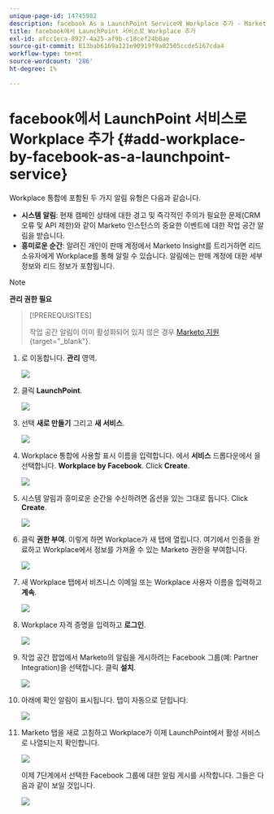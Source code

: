 ```yaml
---
unique-page-id: 14745982
description: facebook As a LaunchPoint Service에 Workplace 추가 - Marketo 문서 - 제품 설명서
title: facebook에서 LaunchPoint 서비스로 Workplace 추가
exl-id: afcc1eca-8927-4a25-af9b-c18cef24b0ae
source-git-commit: 813bab6169a121e90919f9a02505ccde5167cda4
workflow-type: tm+mt
source-wordcount: '286'
ht-degree: 1%

---
```


# facebook에서 LaunchPoint 서비스로 Workplace 추가 {#add-workplace-by-facebook-as-a-launchpoint-service}

Workplace 통합에 포함된 두 가지 알림 유형은 다음과 같습니다.

* **시스템 알림**: 현재 캠페인 상태에 대한 경고 및 즉각적인 주의가 필요한 문제(CRM 오류 및 API 제한)와 같이 Marketo 인스턴스의 중요한 이벤트에 대한 작업 공간 알림을 받습니다.
* **흥미로운 순간**: 알려진 개인이 판매 계정에서 Marketo Insight를 트리거하면 리드 소유자에게 Workplace를 통해 알릴 수 있습니다. 알림에는 판매 계정에 대한 세부 정보와 리드 정보가 포함됩니다.

>[!NOTE]
>
>**관리 권한 필요**

>[!PREREQUISITES]
>
>작업 공간 알림이 이미 활성화되어 있지 않은 경우 [Marketo 지원](https://nation.marketo.com/t5/Support/ct-p/Support){target=&quot;_blank&quot;}.

1. 로 이동합니다. **관리** 영역.

   ![](assets/add-workplace-by-facebook-as-a-launchpoint-service-1.png)

1. 클릭 **LaunchPoint**.

   ![](assets/add-workplace-by-facebook-as-a-launchpoint-service-2.png)

1. 선택 **새로 만들기** 그리고 **새 서비스**.

   ![](assets/add-workplace-by-facebook-as-a-launchpoint-service-3.png)

1. Workplace 통합에 사용할 표시 이름을 입력합니다. 에서 **서비스** 드롭다운에서 을 선택합니다. **Workplace by Facebook**. Click **Create**.

   ![](assets/add-workplace-by-facebook-as-a-launchpoint-service-4.png)

1. 시스템 알림과 흥미로운 순간을 수신하려면 옵션을 있는 그대로 둡니다. Click **Create**.

   ![](assets/add-workplace-by-facebook-as-a-launchpoint-service-5.png)

1. 클릭 **권한 부여**. 이렇게 하면 Workplace가 새 탭에 열립니다. 여기에서 인증을 완료하고 Workplace에서 정보를 가져올 수 있는 Marketo 권한을 부여합니다.

   ![](assets/add-workplace-by-facebook-as-a-launchpoint-service-6.png)

1. 새 Workplace 탭에서 비즈니스 이메일 또는 Workplace 사용자 이름을 입력하고 **계속**.

   ![](assets/add-workplace-by-facebook-as-a-launchpoint-service-7.png)

1. Workplace 자격 증명을 입력하고 **로그인**.

   ![](assets/add-workplace-by-facebook-as-a-launchpoint-service-8.png)

1. 작업 공간 팝업에서 Marketo의 알림을 게시하려는 Facebook 그룹(예: Partner Integration)을 선택합니다. 클릭 **설치**.

   ![](assets/add-workplace-by-facebook-as-a-launchpoint-service-9.png)

1. 아래에 확인 알림이 표시됩니다. 탭이 자동으로 닫힙니다.

   ![](assets/add-workplace-by-facebook-as-a-launchpoint-service-10.png)

1. Marketo 탭을 새로 고침하고 Workplace가 이제 LaunchPoint에서 활성 서비스로 나열되는지 확인합니다.

   ![](assets/add-workplace-by-facebook-as-a-launchpoint-service-11.png)

   이제 7단계에서 선택한 Facebook 그룹에 대한 알림 게시를 시작합니다. 그들은 다음과 같이 보일 것입니다.

   ![](assets/add-workplace-by-facebook-as-a-launchpoint-service-12.png)
